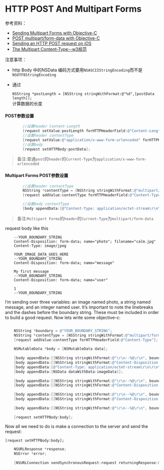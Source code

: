 # HTTP POST And Multipart Forms
参考资料：

* [Sending Multipart Forms with Objective-C](http://nthn.me/posts/2012/objc-multipart-forms.html)
* [POST multipart/form-data with Objective-C](http://stackoverflow.com/questions/24250475/post-multipart-form-data-with-objective-c)
* [Sending an HTTP POST request on iOS](http://stackoverflow.com/questions/15749486/sending-an-http-post-request-on-ios)
* [The Multipart Content-Type--w3规范](http://www.w3.org/Protocols/rfc1341/7_2_Multipart.html)

注意事项：

* http Body 中的NSData 编码方式要用`NSASCIIStringEncoding`而不是`NSUTF8StringEncoding`
* 通过

	`NSString *postLength = [NSString stringWithFormat:@"%d",[postData length]];`		
计算数据的长度

#### POST参数设置

```objective-c
		//设置header Content-Length
		[request setValue:postLength forHTTPHeaderField:@"Content-Length"];
		//设置header contentType
		[request setValue:@"application/x-www-form-urlencoded" forHTTPHeaderField:@"Current-Type"];
		//设置body
		[request setHTTPBody:postData];
```

> 备注:普通`post`的`header`的`Current-Type`为`application/x-www-form-urlencoded`

#### Multipart Forms POST参数设置

```objective-c
		//设置header contentType
		NSString *contentType = [NSString stringWithFormat:@"multipart/form-data; boundary=%@", boundary];
		[request addValue:contentType forHTTPHeaderField:@"Content-Type"];

		//设置body contentType
		[body appendData:[@"Content-Type: application/octet-stream\r\n\r\n" dataUsingEncoding:NSUTF8StringEncoding]];
```

> 备注:`Multipart Forms`的`header`的`Current-Type`为`multipart/form-data`

request body like this

		--YOUR_BOUNDARY_STRING
		Content-Disposition: form-data; name="photo"; filename="calm.jpg"
		Content-Type: image/jpeg

		YOUR_IMAGE_DATA_GOES_HERE
		--YOUR_BOUNDARY_STRING
		Content-Disposition: form-data; name="message"

		My first message
		--YOUR_BOUNDARY_STRING
		Content-Disposition: form-data; name="user"

		1
		--YOUR_BOUNDARY_STRING

I’m sending over three variables: an image named photo, a string named message, and an integer named user. It’s important to note the linebreaks and the dashes before the boundary string. These must be included in order to build a good request. Now lets write some objective-c:


```objective-c

	NSString *boundary = @"YOUR_BOUNDARY_STRING";
	NSString *contentType = [NSString stringWithFormat:@"multipart/form-data; boundary=%@", boundary];
	[request addValue:contentType forHTTPHeaderField:@"Content-Type"];
	
	NSMutableData *body = [NSMutableData data];
	
	[body appendData:[[NSString stringWithFormat:@"\r\n--%@\r\n", boundary] dataUsingEncoding:NSUTF8StringEncoding]];
	[body appendData:[[NSString stringWithFormat:@"Content-Disposition: form-data; name=\"photo\"; filename=\"%@.jpg\"\r\n", self.message.photoKey] dataUsingEncoding:NSUTF8StringEncoding]];
	[body appendData:[@"Content-Type: application/octet-stream\r\n\r\n" dataUsingEncoding:NSUTF8StringEncoding]];
	[body appendData:[NSData dataWithData:imageData]];
	
	[body appendData:[[NSString stringWithFormat:@"\r\n--%@\r\n", boundary] dataUsingEncoding:NSUTF8StringEncoding]];
	[body appendData:[[NSString stringWithFormat:@"Content-Disposition: form-data; name=\"message\"\r\n\r\n%@", self.message.message] dataUsingEncoding:NSUTF8StringEncoding]];
	
	[body appendData:[[NSString stringWithFormat:@"\r\n--%@\r\n", boundary] dataUsingEncoding:NSUTF8StringEncoding]];
	[body appendData:[[NSString stringWithFormat:@"Content-Disposition: form-data; name=\"user\"\r\n\r\n%d", 1] dataUsingEncoding:NSUTF8StringEncoding]];
	
	[body appendData:[[NSString stringWithFormat:@"\r\n--%@\r\n", boundary] dataUsingEncoding:NSUTF8StringEncoding]];
	
	[request setHTTPBody:body];

```


Now all we need to do is make a connection to the server and send the request:

	[request setHTTPBody:body];

```objective-c
	NSURLResponse *response;
	NSError *error;
	
	[NSURLConnection sendSynchronousRequest:request returningResponse:&response error:&error];
```
